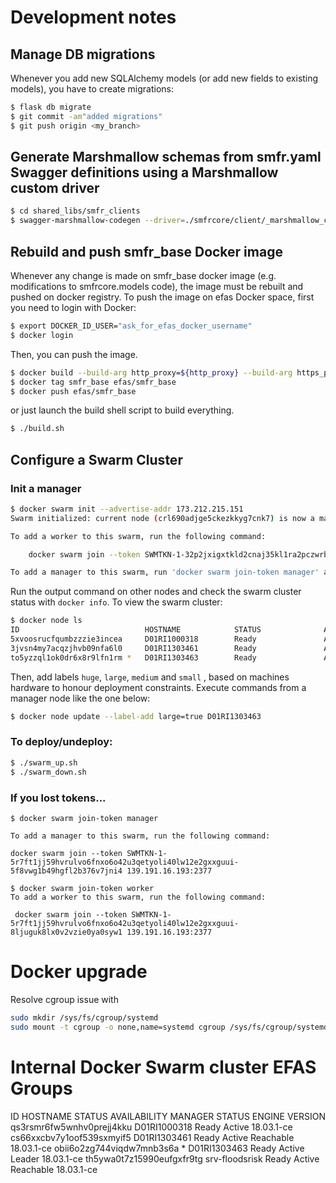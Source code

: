 # Development notes

## Manage DB migrations

Whenever you add new SQLAlchemy models (or add new fields to existing models), you have to create migrations:

```bash
$ flask db migrate
$ git commit -am"added migrations"
$ git push origin <my_branch>
```

## Generate Marshmallow schemas from smfr.yaml Swagger definitions using a Marshmallow custom driver

```bash
$ cd shared_libs/smfr_clients
$ swagger-marshmallow-codegen --driver=./smfrcore/client/_marshmallow_custom.py:CustomDriver ../../restserver/src/swagger/smfr.yaml > ./smfrcore/client/marshmallow.py
```

## Rebuild and push smfr_base Docker image

Whenever any change is made on smfr_base docker image (e.g. modifications to smfrcore.models
code), the image must be rebuilt and pushed on docker registry.
To push the image on efas Docker space, first you need to login with Docker:

```bash
$ export DOCKER_ID_USER="ask_for_efas_docker_username"
$ docker login
```

Then, you can push the image.
```bash
$ docker build --build-arg http_proxy=${http_proxy} --build-arg https_proxy=${http_proxy} -t smfr_base base/.
$ docker tag smfr_base efas/smfr_base
$ docker push efas/smfr_base
```

or just launch the build shell script to build everything.

```bash
$ ./build.sh
```

## Configure a Swarm Cluster

### Init a manager

```bash
$ docker swarm init --advertise-addr 173.212.215.151
Swarm initialized: current node (crl690adjge5ckezkkyg7cnk7) is now a manager.

To add a worker to this swarm, run the following command:

    docker swarm join --token SWMTKN-1-32p2jxigxtkld2cnaj35kl1ra2pczwrbrgqlahje2yj6z1tkuq-4nbm1luuhrd1tseu0qw1bly65 173.212.215.151:2377

To add a manager to this swarm, run 'docker swarm join-token manager' and follow the instructions.
```

Run the output command on other nodes and check the swarm cluster status with `docker info`.
To view the swarm cluster:

```bash
$ docker node ls
ID                            HOSTNAME            STATUS              AVAILABILITY        MANAGER STATUS      ENGINE VERSION
5xvoosrucfqumbzzzie3incea     D01RI1000318        Ready               Active                                  18.03.1-ce
3jvsn4my7acqzjhvb09nfa6l0     D01RI1303461        Ready               Active                                  18.03.1-ce
to5yzzql1ok0dr6x8r9lfn1rm *   D01RI1303463        Ready               Active              Leader              18.03.1-ce
```

Then, add labels `huge`, `large`, `medium` and `small` , based on machines hardware to honour deployment constraints.
Execute commands from a manager node like the one below:

```bash
$ docker node update --label-add large=true D01RI1303463
```



### To deploy/undeploy:

```bash
$ ./swarm_up.sh
$ ./swarm_down.sh
```


### If you lost tokens...

```
$ docker swarm join-token manager

To add a manager to this swarm, run the following command:

docker swarm join --token SWMTKN-1-5r7ft1jj59hvrulvo6fnxo6o42u3qetyoli40lw12e2gxxguui-5f8vwg1b49hgfl2b376v7jni4 139.191.16.193:2377
```

```
$ docker swarm join-token worker
To add a worker to this swarm, run the following command:

 docker swarm join --token SWMTKN-1-5r7ft1jj59hvrulvo6fnxo6o42u3qetyoli40lw12e2gxxguui-8ljuguk8lx0v2vzie0ya0syw1 139.191.16.193:2377
```



# Docker upgrade

Resolve cgroup issue with

```bash
sudo mkdir /sys/fs/cgroup/systemd
sudo mount -t cgroup -o none,name=systemd cgroup /sys/fs/cgroup/systemd
```


# Internal Docker Swarm cluster EFAS Groups


ID                            HOSTNAME            STATUS              AVAILABILITY        MANAGER STATUS      ENGINE VERSION
qs3rsmr6fw5wnhv0prejj4kku     D01RI1000318        Ready               Active                                  18.03.1-ce
cs66xxcbv7y1oof539sxmyif5     D01RI1303461        Ready               Active              Reachable           18.03.1-ce
obii6o2zg744viqdw7mnb3s6a *   D01RI1303463        Ready               Active              Leader              18.03.1-ce
th5ywa0t7z15990eufgxfr9tg     srv-floodsrisk      Ready               Active              Reachable           18.03.1-ce